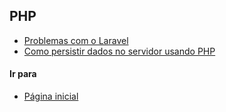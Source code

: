 ## PHP
- [Problemas com o Laravel](problemaslaravel.html)
- [Como persistir dados no servidor usando PHP](persistirphp.html)

#### Ir para
- [Página inicial](.)


